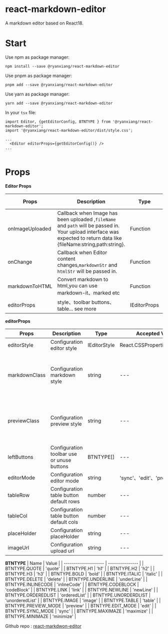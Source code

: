 # react-markdown-editor

A markdown editor based on React18.

# Start

Use npm as package manager:

```
npm install --save @ryanxiang/react-markdown-editor
```

Use pnpm as package manager:

```
pnpm add --save @ryanxiang/react-markdown-editor
```

Use yarn as package manager:

```
yarn add --save @ryanxiang/react-markdown-editor
```

In your `tsx` file:

```tsx
import Editor, {getEditorConfig, BTNTYPE } from '@ryanxiang/react-markdown-editor';
import '@ryanxiang/react-markdown-editor/dist/style.css';

...
  <Editor editorProps={getEditorConfig()} />
...


```

# Props

**Editor Props**

| Props           | Description                                                                                                                                                           | Type         | Accepted Values | Default     |
| --------------- | --------------------------------------------------------------------------------------------------------------------------------------------------------------------- | ------------ | --------------- | ----------- |
| onImageUploaded | Callback when Image has been uploaded ,`fileName` and `path` will be passed in. Your upload interface was expected to return data like {fileName:string,path:string}. | Function     | --              | ()=>{}      |
| onChange        | Callback when Editor content changes,`markdownStr` and `htmlStr` will be passed in.                                                                                   | Function     | --              | ()=>{}      |
| markdownToHTML  | Convert markdown to html,you can use markdown-it、marked etc                                                                                                          | Function     | --              | markdown-it |
| editorProps     | style、toolbar buttons、table... see more                                                                                                                             | IEditorProps | --              | --          |

**editorProps**

| Props         | Description                                | Type         | Accepted Values               | Default                                                |
| ------------- | ------------------------------------------ | ------------ | ----------------------------- | ------------------------------------------------------ |
| editorStyle   | Configuration editor style                 | IEditorStyle | React.CSSProperties,undefined | undefined                                              |
| markdownClass | Configuration markdown style               | string       | ---                           | 'prose prose-a:text-blue-400 hover:prose-a:opacity-60' |
| previewClass  | Configuration preview style                | string       | ---                           | 'prose prose-a:text-blue-400 hover:prose-a:opacity-60' |
| leftButtons   | Configuration toolbar use or unuse buttons | BTNTYPE[]    | ---                           | all buttons                                            |
| editorMode    | Configuration editor mode                  | string       | 'sync'、'edit'、'preview'     | 'sync'                                                 |
| tableRow      | Configuration table button default rows    | number       | ---                           | 4                                                      |
| tableCol      | Configuration table button default cols    | number       | ---                           | 6                                                      |
| placeHolder   | Configuration placeHolder                  | string       | ---                           | ---                                                    |
| imageUrl      | Configuration upload url                   | string       | ---                           | ---                                                    |

**BTNTYPE**
| Name                 | Value           |
| -------------------- | --------------- |
| BTNTYPE.QUOTE        | 'quote'         |
| BTNTYPE.H1           | 'h1'            |
| BTNTYPE.H2           | 'h2'            |
| BTNTYPE.H3           | 'h3'            |
| BTNTYPE.BOLD         | 'bold'          |
| BTNTYPE.ITALIC       | 'italic'        |
| BTNTYPE.DELETE       | 'delete'        |
| BTNTYPE.UNDERLINE    | 'underLine'     |
| BTNTYPE.INLINECODE   | 'inlineCode'    |
| BTNTYPE.CODEBLOCK    | 'codeBlock'     |
| BTNTYPE.LINK         | 'link'          |
| BTNTYPE.NEWLINE      | 'newLine'       |
| BTNTYPE.ORDEREDLIST  | 'orderedList'   |
| BTNTYPE.UNORDERDLIST | 'unorderedList' |
| BTNTYPE.IMAGE        | 'image'         |
| BTNTYPE.TABLE        | 'table'         |
| BTNTYPE.PREVIEW_MODE | 'preview'       |
| BTNTYPE.EDIT_MODE    | 'edit'          |
| BTNTYPE.SYNC_MODE    | 'sync'          |
| BTNTYPE.MAXIMAZE     | 'maximize'      |
| BTNTYPE.MINIMAZE     | 'minimize'      |


Github repo : [react-markdwon-editor](https://github.com/ryanxiang7/react-markdown-editor)
